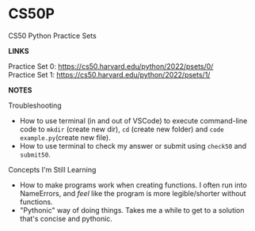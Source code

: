 # CS50P
CS50 Python Practice Sets

**LINKS**

Practice Set 0: https://cs50.harvard.edu/python/2022/psets/0/ <br>
Practice Set 1: https://cs50.harvard.edu/python/2022/psets/1/

**NOTES**

Troubleshooting
- How to use terminal (in and out of VSCode) to execute command-line code to `mkdir` (create new dir), `cd` (create new folder) and `code example.py`(create new file).
- How to use terminal to check my answer or submit using `check50` and `submit50`.

Concepts I'm Still Learning
- How to make programs work when creating functions. I often run into NameErrors, and *feel* like the program is more legible/shorter without functions.
- "Pythonic" way of doing things. Takes me a while to get to a solution that's concise and pythonic.
